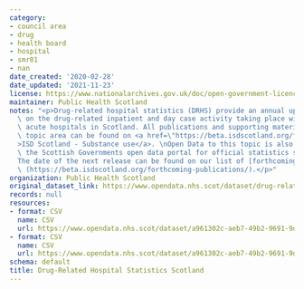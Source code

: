 ```yaml
---
category:
- council area
- drug
- health board
- hospital
- smr01
- nan
date_created: '2020-02-28'
date_updated: '2021-11-23'
license: https://www.nationalarchives.gov.uk/doc/open-government-licence/version/3/
maintainer: Public Health Scotland
notes: "<p>Drug-related hospital statistics (DRHS) provide an annual update to figures\
  \ on the drug-related inpatient and day case activity taking place within general\
  \ acute hospitals in Scotland. All publications and supporting material to this\
  \ topic area can be found on <a href=\"https://beta.isdscotland.org/find-publications-and-data/lifestyle-and-behaviours/substance-use/\"\
  >ISD Scotland - Substance use</a>. \nOpen Data to this topic is also available on\
  \ the Scottish Governments open data portal for official statistics statistics.gov.scot.\n\
  The date of the next release can be found on our list of [forthcoming publications]\
  \ (https://beta.isdscotland.org/forthcoming-publications/).</p>"
organization: Public Health Scotland
original_dataset_link: https://www.opendata.nhs.scot/dataset/drug-related-hospital-statistics-scotland
records: null
resources:
- format: CSV
  name: CSV
  url: https://www.opendata.nhs.scot/dataset/a961302c-aeb7-49b2-9691-9d3da82ca0d9/resource/cdd2e229-9955-4d2a-8c9f-d9bc091a602d/download/open-datadrug_related_hospital_stays_healthboard.csv
- format: CSV
  name: CSV
  url: https://www.opendata.nhs.scot/dataset/a961302c-aeb7-49b2-9691-9d3da82ca0d9/resource/46f9d70b-8517-4af3-b65e-dbcd13dfa388/download/open-datadrug_related_hospital_stays_council.csv
schema: default
title: Drug-Related Hospital Statistics Scotland
---
```

